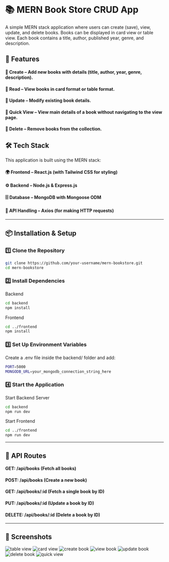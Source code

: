 # 📚 MERN Book Store CRUD App
A simple MERN stack application where users can create (save), view, update, and delete books. Books can be displayed in card view or table view. Each book contains a title, author, published year, genre, and description.

## 🚀 Features
#### 📌 Create – Add new books with details (title, author, year, genre, description).
#### 📌 Read – View books in card format or table format.
#### 📌 Update – Modify existing book details.
#### 📌 Quick View – View main details of a book without navigating to the view page.
#### 📌 Delete – Remove books from the collection.

## 🛠️ Tech Stack
This application is built using the MERN stack:

#### 🌍 Frontend – React.js (with Tailwind CSS for styling)
#### ⚙️ Backend – Node.js & Express.js
#### 🗄️ Database – MongoDB with Mongoose ODM
#### 🔌 API Handling – Axios (for making HTTP requests)


---


## 📦 Installation & Setup

### **1️⃣ Clone the Repository**
```bash
git clone https://github.com/your-username/mern-bookstore.git
cd mern-bookstore
```

### **2️⃣ Install Dependencies**
Backend
```bash
cd backend
npm install
``` 
Frontend
```bash
cd ../frontend
npm install
```

### **3️⃣ Set Up Environment Variables**
Create a .env file inside the backend/ folder and add:
```bash
PORT=5000
MONGODB_URL=your_mongodb_connection_string_here
```

### **4️⃣ Start the Application**
Start Backend Server
```bash
cd backend
npm run dev
```
Start Frontend
```bash
cd ../frontend
npm run dev
```


--- 


## 📖 API Routes

#### GET:	 /api/books	 (Fetch all books)
#### POST:	 /api/books	 (Create a new book)
#### GET: 	/api/books/:id	 (Fetch a single book by ID)
#### PUT:	 /api/books/:id 	(Update a book by ID)
#### DELETE:	 /api/books/:id	 (Delete a book by ID)


---


## 📸 Screenshots

![table view](https://github.com/user-attachments/assets/3c70d9ab-3f24-4ab5-bdca-d9a65afe3437)
![card view](https://github.com/user-attachments/assets/8c207343-6263-4f6b-9750-5fb4b869c7fa)
![create book](https://github.com/user-attachments/assets/bdc20a9d-b2f5-4d8b-816d-4ccebbc3c2c7)
![view book](https://github.com/user-attachments/assets/876a56f3-7210-40a0-b4fd-cf21eb85e8b9)
![update book](https://github.com/user-attachments/assets/9fbce62f-ede6-441d-870e-125df893b5e0)
![delete book](https://github.com/user-attachments/assets/a0163543-4183-4220-b48b-4cdd5b6f8d31)
![quick view](https://github.com/user-attachments/assets/dcf6b0b9-0f84-42a8-9828-060ce1775b6e)
